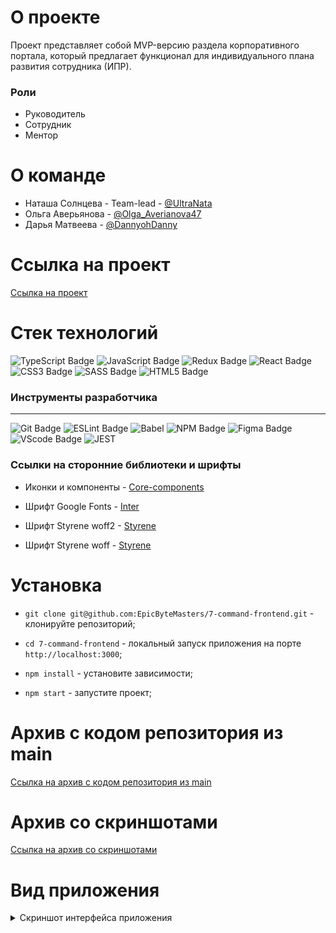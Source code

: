 # О проекте

Проект представляет собой MVP-версию раздела корпоративного портала, который предлагает функционал для индивидуального плана развития сотрудника (ИПР).

### Роли

- Руководитель
- Сотрудник
- Ментор

# О команде

- Наташа Солнцева - Team-lead - [@UltraNata](https://t.me/UltraNata)
- Ольга Аверьянова - [@Olga_Averianova47](https://t.me/Olga_Averianova47)
- Дарья Матвеева - [@DannyohDanny](https://t.me/DannyohDanny)

# Ссылка на проект

[Ссылка на проект](https://main--resonant-cactus-89987a.netlify.app/)

# Стек технологий

<div> 
 <img src="https://img.shields.io/badge/TypeScript-%23404d59.svg?style=for-the-badge&logo=typescript&logoColor=blue" alt="TypeScript Badge" />
<img src="https://img.shields.io/badge/javascript-%23404d59.svg?style=for-the-badge&logo=javascript&logoColor=%23F7DF1E" alt="JavaScript Badge" />
<img src="https://img.shields.io/badge/Redux-%23404d59.svg?style=for-the-badge&logo=Redux&logoColor=violet" alt="Redux Badge" /> 
<img src="https://img.shields.io/badge/react-%23404d59.svg?style=for-the-badge&logo=react&logoColor=%2361DAFB" alt="React Badge" />
<img src="https://img.shields.io/badge/css3-%23404d59.svg?style=for-the-badge&logo=css3&logoColor=lightblue" alt="CSS3 Badge" />
<img src="https://img.shields.io/badge/SASS-%23404d59.svg?style=for-the-badge&logo=SASS&logoColor=hotpink" alt="SASS Badge" />
<img src="https://img.shields.io/badge/html5-%23404d59.svg?style=for-the-badge&logo=html5&logoColor=orange" alt="HTML5 Badge" />

 </div>

### Инструменты разработчика

---

<div id="general" style="display: inline">
  <img src="https://img.shields.io/badge/git-%23404d59.svg?style=for-the-badge&logo=git&logoColor=red" alt="Git Badge" />
  <img src="https://img.shields.io/badge/ESLint-%23404d59?style=for-the-badge&logo=eslint&logoColor=violet" alt="ESLint Badge" />
  <img src="https://img.shields.io/badge/babel-%23404d59?style=for-the-badge&logo=vscode&logoColor=white" alt="Babel" />
  <img src="https://img.shields.io/badge/NPM-%23404d59?style=for-the-badge&logo=npm&logoColor=red" alt="NPM Badge" />
  <img src="https://img.shields.io/badge/figma-%23404d59.svg?style=for-the-badge&logo=figma&logoColor=purple" alt="Figma Badge" />
  <img src="https://img.shields.io/badge/vscode-%23404d59?style=for-the-badge&logo=vscode&logoColor=white" alt="VScode Badge" />
    <img src="https://img.shields.io/badge/jest-%23404d59?style=for-the-badge&logo=vscode&logoColor=white" alt="JEST" />

### Ссылки на сторонние библиотеки и шрифты

- Иконки и компоненты - [Core-components](https://core-ds.github.io/core-components/master/?path=/docs/guidelines-accessibility-forms--docs)

- Шрифт Google Fonts - [Inter](https://fonts.google.com/specimen/Inter)
- Шрифт Styrene woff2 - [Styrene](https://alfabank.servicecdn.ru/media/fonts/styrene-ui/styrene-ui_regular.woff2)
- Шрифт Styrene woff - [Styrene](https://alfabank.servicecdn.ru/media/fonts/styrene-ui/styrene-ui_regular.woff)

# Установка

- `git clone git@github.com:EpicByteMasters/7-command-frontend.git` - клонируйте репозиторий;

- `cd 7-command-frontend` - локальный запуск приложения на порте `http://localhost:3000`;

- `npm install` - yстановите зависимости;

- `npm start` - запустите проект;

# Архив с кодом репозитория из main

[Ссылка на архив с кодом репозитория из main](https://disk.yandex.com/d/piisShH2oeiotQ)

# Архив со скриншотами

[Ссылка на архив со скриншотами](https://disk.yandex.com/d/4WJ7-AvosFhitQ)

# Вид приложения

<details><summary> Скриншот интерфейса приложения</summary>

[![photo-2024-02-05-04-27-16.jpg](https://i.postimg.cc/kGn3GPP2/photo-2024-02-05-04-27-16.jpg)](https://postimg.cc/XGDD1hJW)

</details>

